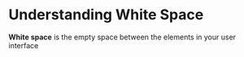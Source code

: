 # Understanding White Space
**White space** is the empty space between the elements in your user interface